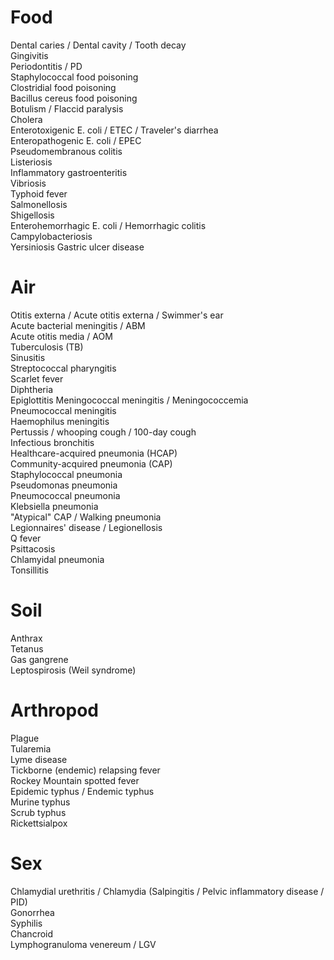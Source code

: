 # Food
Dental caries / Dental cavity / Tooth decay <br>
Gingivitis<br>
Periodontitis / PD<br>
Staphylococcal food poisoning<br>
Clostridial food poisoning<br>
Bacillus cereus food poisoning<br>
Botulism / Flaccid paralysis<br>
Cholera<br>
Enterotoxigenic E. coli / ETEC / Traveler's diarrhea<br>
Enteropathogenic E. coli / EPEC <br>
Pseudomembranous colitis<br>
Listeriosis<br>
Inflammatory gastroenteritis<br>
Vibriosis<br>
Typhoid fever<br>
Salmonellosis<br>
Shigellosis<br>
Enterohemorrhagic E. coli / Hemorrhagic colitis
<br>Campylobacteriosis
<br>Yersiniosis
Gastric ulcer disease

# Air
Otitis externa / Acute otitis externa / Swimmer's ear
<br>Acute bacterial meningitis / ABM
<br>Acute otitis media / AOM
<br>Tuberculosis (TB)
<br>Sinusitis
<br>Streptococcal pharyngitis
<br>Scarlet fever
<br>Diphtheria
<br>Epiglottitis
Meningococcal meningitis / Meningococcemia<br>
Pneumococcal meningitis<br>
Haemophilus meningitis<br>
Pertussis / whooping cough / 100-day cough<br>
Infectious bronchitis<br>
Healthcare-acquired pneumonia (HCAP)<br>
Community-acquired pneumonia (CAP)<br>
Staphylococcal pneumonia<br>
Pseudomonas pneumonia<br>
Pneumococcal pneumonia<br>
Klebsiella pneumonia<br>
"Atypical" CAP / Walking pneumonia<br> 
Legionnaires' disease / Legionellosis<br>
Q fever<br>
Psittacosis<br>
Chlamyidal pneumonia<br>
Tonsillitis<br>

# Soil
Anthrax<br>
Tetanus<br>
Gas gangrene<br>
Leptospirosis (Weil syndrome)<br>

# Arthropod
Plague<br>
Tularemia<br>
Lyme disease<br>
Tickborne (endemic) relapsing fever<br>
Rockey Mountain spotted fever<br>
Epidemic typhus / Endemic typhus<br>
Murine typhus<br>
Scrub typhus<br>
Rickettsialpox<br>

# Sex
Chlamydial urethritis / Chlamydia (Salpingitis / Pelvic inflammatory disease / PID)<br>
Gonorrhea<br>
Syphilis<br>
Chancroid<br>
Lymphogranuloma venereum / LGV<br>
